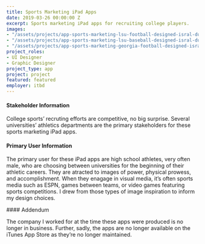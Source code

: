 ```yaml
---
title: Sports Marketing iPad Apps
date: 2019-03-26 00:00:00 Z
excerpt: Sports marketing iPad apps for recruiting college players.
images:
- "/assets/projects/app-sports-marketing-lsu-football-designed-isral-duke.jpg"
- "/assets/projects/app-sports-marketing-lsu-baseball-designed-isral-duke.jpg"
- "/assets/projects/app-sports-marketing-georgia-football-designed-isral-duke.jpg"
project_roles:
- UI Designer
- Graphic Designer
project_type: app
project: project
featured: featured
employer: itbd
---
```


<h4>Stakeholder Information</h4>
<p>College sports’ recruting efforts are competitive, no big surprise. Several universities’ athletics departments are the primary stakeholders for these sports marketing iPad apps.</p>
<h4>Primary User Information</h4>
<p>The primary user for these iPad apps are high school athletes, very often male, who are choosing between universities for the beginning of their athletic careers. They are atracted to images of power, physical prowess, and accomplishment. When they enagage in visual media, it’s often sports media such as ESPN, games between teams, or video games featuring sports competitions. I drew from those types of image inspiration to inform my design choices.</p>
#### Addendum
<p>The company I worked for at the time these apps were produced is no longer in business. Further, sadly, the apps are no longer available on the iTunes App Store as they’re no longer maintained.</p>
